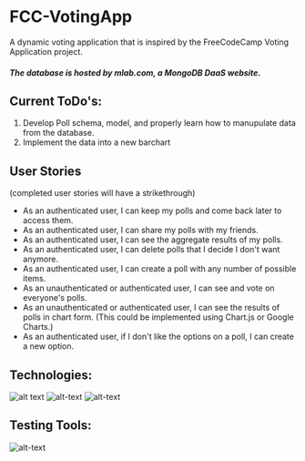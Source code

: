 # FCC-VotingApp

A dynamic voting application that is inspired by the FreeCodeCamp Voting Application project. 

##### The database is hosted by mlab.com, a MongoDB DaaS website.


##  Current ToDo's:
  
  1)  Develop Poll schema, model, and properly learn how to manupulate data from the database.
  2) Implement the data into a new barchart


## User Stories
  (completed user stories will have a strikethrough)
- As an authenticated user, I can keep my polls and come back later to access them.
- As an authenticated user, I can share my polls with my friends.
- As an authenticated user, I can see the aggregate results of my polls.
- As an authenticated user, I can delete polls that I decide I don't want anymore.
- As an authenticated user, I can create a poll with any number of possible items.
- As an unauthenticated or authenticated user, I can see and vote on everyone's polls.
- As an unauthenticated or authenticated user, I can see the results of polls in chart form. (This could be implemented using Chart.js or Google Charts.)
- As an authenticated user, if I don't like the options on a poll, I can create a new option.



## Technologies:


![alt text](http://mean.io/wp-content/themes/twentysixteen-child/images/express.png "")
![alt-text](http://mongodb-tools.com/img/mongoose.png "")
![alt-text](http://meganelizabethsmith.com/public/imgs/passportjs.png "")


## Testing Tools:

![alt-text](https://onsen.io/blog/content/images/2015/Aug/chaijs-mocha.png)


